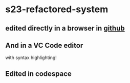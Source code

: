 # s23-refactored-system

## edited directly in a browser in [github](https://github.com)

## And in a VC Code editor

with syntax highlighting!

## Edited in codespace

